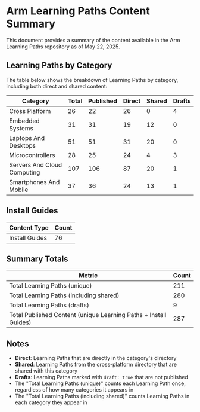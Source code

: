 # Arm Learning Paths Content Summary

This document provides a summary of the content available in the Arm Learning Paths repository as of May 22, 2025.

## Learning Paths by Category

The table below shows the breakdown of Learning Paths by category, including both direct and shared content:

| Category | Total | Published | Direct | Shared | Drafts |
|----------|-------|-----------|--------|--------|--------|
| Cross Platform | 26 | 22 | 26 | 0 | 4 |
| Embedded Systems | 31 | 31 | 19 | 12 | 0 |
| Laptops And Desktops | 51 | 51 | 31 | 20 | 0 |
| Microcontrollers | 28 | 25 | 24 | 4 | 3 |
| Servers And Cloud Computing | 107 | 106 | 87 | 20 | 1 |
| Smartphones And Mobile | 37 | 36 | 24 | 13 | 1 |

## Install Guides

| Content Type | Count |
|--------------|-------|
| Install Guides | 76 |

## Summary Totals

| Metric | Count |
|--------|-------|
| Total Learning Paths (unique) | 211 |
| Total Learning Paths (including shared) | 280 |
| Total Learning Paths (drafts) | 9 |
| Total Published Content (unique Learning Paths + Install Guides) | 287 |

## Notes

- **Direct**: Learning Paths that are directly in the category's directory
- **Shared**: Learning Paths from the cross-platform directory that are shared with this category
- **Drafts**: Learning Paths marked with `draft: true` that are not published
- The "Total Learning Paths (unique)" counts each Learning Path once, regardless of how many categories it appears in
- The "Total Learning Paths (including shared)" counts Learning Paths in each category they appear in
